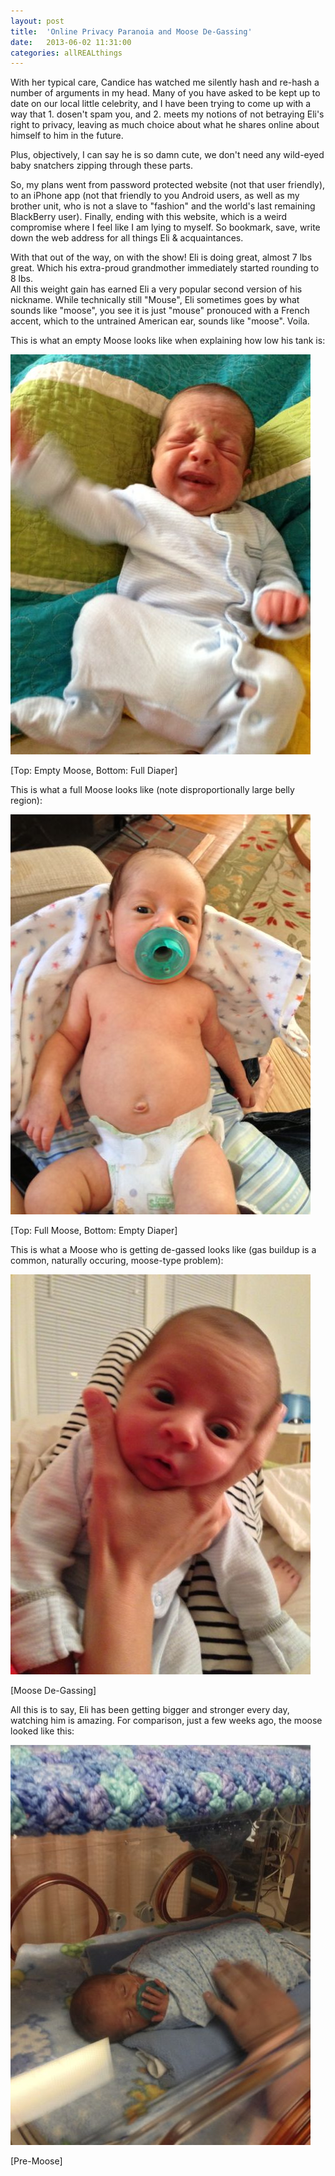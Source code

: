 ```yaml
---
layout: post
title:  'Online Privacy Paranoia and Moose De-Gassing'
date:   2013-06-02 11:31:00
categories: allREALthings
---
```


With her typical care, Candice has watched me silently hash and re-hash a number of arguments in my head.  Many of you have asked to be kept up to date on our local little celebrity, and I have been trying to come up with a way that 1. dosen't spam you, and 2. meets my notions of not betraying Eli's right to privacy, leaving as much choice about what he shares online about himself to him in the future.

Plus, objectively, I can say he is so damn cute, we don't need any wild-eyed baby snatchers zipping through these parts.

So, my plans went from password protected website (not that user friendly), to an iPhone app (not that friendly to you Android users, as well as my brother unit, who is not a slave to "fashion" and the world's last remaining BlackBerry user).  Finally, ending with this website, which is a weird compromise where I feel like I am lying to myself.  So bookmark, save, write down the web address for all things Eli &amp; acquaintances.

With that out of the way, on with the show!  Eli is doing great, almost 7 lbs great.  Which his extra-proud grandmother immediately started rounding to 8 lbs.  
All this weight gain has earned Eli a very popular second version of his nickname.  While technically still "Mouse", Eli sometimes goes by what sounds like "moose", you see it is just "mouse" pronouced with a French accent, which to the untrained American ear, sounds like "moose".  Voila.

This is what an empty Moose looks like when explaining how low his tank is:

![Empty Moose](/images/IMG_3480.jpg "Empty Moose")

\[Top: Empty Moose, Bottom: Full Diaper\]


This is what a full Moose looks like (note disproportionally large belly region):

![Full Moose](/images/IMG_3489.jpg "Full Moose")

\[Top: Full Moose, Bottom: Empty Diaper\]


This is what a Moose who is getting de-gassed looks like (gas buildup is a common, naturally occuring, moose-type problem):

![Moose De-Gassing](/images/IMG_3447.jpg "Moose De-Gassing")

\[Moose De-Gassing\]


All this is to say, Eli has been getting bigger and stronger every day, watching him is amazing.  For comparison, just a few weeks ago, the moose looked like this:

![Pre-Moose](/images/IMG_2996.jpg "Pre-Moose")

\[Pre-Moose\]
